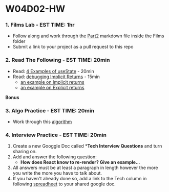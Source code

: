 # W04D02-HW

### 1. Films Lab - EST TIME: 1hr
 - Follow along and work through the [Part2](./Films/Part2.md) markdown file inside the Films folder
 - Submit a link to your project as a pull request to this repo

### 2. Read The Following - EST TIME: 20min

- Read: [4 Examples of useState](https://daveceddia.com/usestate-hook-examples/) - 20min
- Read: [debugging Implicit Returns](https://justinnoel.dev/2018/09/21/debugging-implicit-returns-in-es6/) - 15min
  - [an example on Implicit returns](https://riptutorial.com/javascript/example/17665/implicit-return)
  - [an example on Explicit returns](https://riptutorial.com/javascript/example/17666/explicit-return)

 **Bonus**
 

### 3. Algo Practice - EST TIME: 20min

- Work through this [algorithm](letter-numbers.md) 

### 4.  Interview Practice - EST TIME: 20min

1.  Create a new Googgle Doc called ***Tech Interview Questions** and turn sharing on.
2. Add and answer the following question: 
   - **How does React know to re-render? Give an example..**.
3. All answers must be at least a paragraph in length however the more you write the more you have to talk about.
4. If you haven't already done so, add a link to the Tech column in following [spreadheet](https://docs.google.com/spreadsheets/d/1S9-poFULhpext3xjNmuU1g-raZGKkFrODEACrIRFLi0/edit#gid=0) to your shared google doc.
